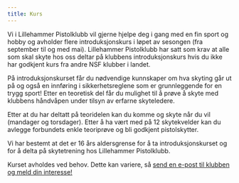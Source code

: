 ```yaml
---
title: Kurs
---
```


Vi i Lillehammer Pistolklubb vil gjerne hjelpe deg i gang med en fin sport og hobby og avholder
flere introduksjonskurs i løpet av sesongen (fra september til og med mai). Lillehammer Pistolklubb
har satt som krav at alle som skal skyte hos oss deltar på klubbens introduksjonskurs hvis du ikke
har godkjent kurs fra andre NSF klubber i landet.

På introduksjonskurset får du nødvendige kunnskaper om hva skyting går ut på og også en innføring i
sikkerhetsreglene som er grunnleggende for en trygg sport! Etter en teoretisk del får du mulighet
til å prøve å skyte med klubbens håndvåpen under tilsyn av erfarne skyteledere.

Etter at du har deltatt på teoridelen kan du komme og skyte når du vil (mandager og torsdager).
Etter å ha vært med på 12 skytekvelder kan du avlegge forbundets enkle teoriprøve og bli godkjent
pistolskytter.

Vi har bestemt at det er 16 års aldersgrense for å ta introduksjonskurset og for å delta på
skytetrening hos Lillehammer Pistolklubb.

Kurset avholdes ved behov. Dette kan variere, så
[send en e-post til klubben og meld din interesse!](mailto:lillehammerpistolklubb@gmail.com)
